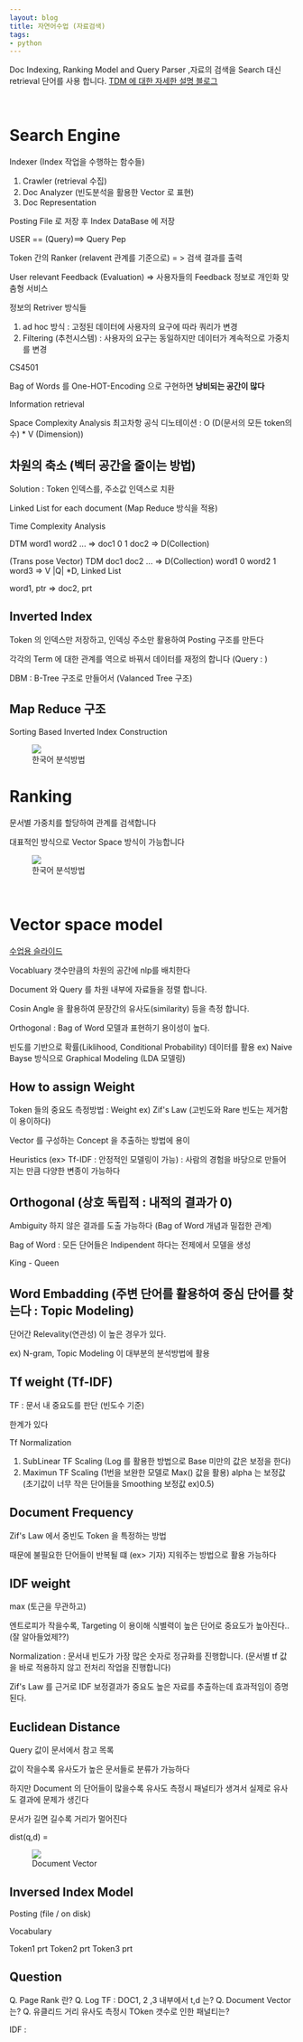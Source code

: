```yaml
---
layout: blog
title: 자연어수업 (자료검색)
tags: 
- python
---
```


Doc Indexing, Ranking Model and Query Parser ,자료의 검색을 Search 대신  retrieval 단어를 사용 합니다. [TDM 에 대한 자세한 설명 블로그](https://medium.com/@omicro03/%EC%9E%90%EC%97%B0%EC%96%B4%EC%B2%98%EB%A6%AC-nlp-7%EC%9D%BC%EC%B0%A8-term-document-matrix-tdm-f959ce229ade)

<br/>

# Search Engine

Indexer (Index 작업을 수행하는 함수들)
1. Crawler (retrieval 수집)
2. Doc Analyzer (빈도분석을 활용한 Vector 로 표현)
3. Doc Representation

Posting File 로 저장 후 Index DataBase 에 저장

USER  == (Query)==> Query Pep

Token 간의 Ranker (relavent 관계를 기준으로) = > 검색 결과를 출력

User relevant Feedback (Evaluation) => 사용자들의 Feedback 정보로 개인화 맞춤형 서비스

정보의 Retriver 방식들
1. ad hoc 방식 : 고정된 데이터에 사용자의 요구에 따라 쿼리가 변경
2. Filtering (추천시스템) : 사용자의 요구는 동일하지만 데이터가 계속적으로 가중치를 변경 
    
CS4501

Bag of Words 를 One-HOT-Encoding 으로 구현하면 **낭비되는 공간이 많다**

Information retrieval

Space Complexity Analysis
최고차항 공식 디노테이션 : O (D(문서의 모든 token의 수) * V (Dimension))


## 차원의 축소 (벡터 공간을 줄이는 방법)

Solution : Token 인덱스를, 주소값 인덱스로 치환

Linked List for each document (Map Reduce 방식을 적용)

Time Complexity Analysis

DTM  word1  word2  ... =>
doc1  0     1
doc2 
=> D(Collection)


(Trans pose Vector)
TDM   doc1  doc2  ... => D(Collection)
word1  0
word2  1
word3
=> V
|Q| *D,  Linked List

word1, ptr => doc2, prt

## Inverted Index

Token 의 인덱스만 저장하고, 인덱싱 주소만 활용하여 Posting 구조를 만든다

각각의 Term 에 대한 관계를 역으로 바꿔서 데이터를 재정의 합니다
(Query : )

DBM : B-Tree 구조로 만들어서 (Valanced Tree 구조)

## Map Reduce 구조

Sorting Based Inverted Index Construction

<figure class="align-center">
  <img src="https://banner2.kisspng.com/20180704/zcs/kisspng-apache-lucene-inverted-index-search-engine-indexin-apache-lucenenet-5b3d8dd9780238.2919637215307606654916.jpg">
  <figcaption>한국어 분석방법</figcaption>
</figure>


# Ranking 

문서별 가중치를 할당하여 관계를 검색합니다

대표적인 방식으로 Vector Space 방식이 가능합니다

<figure class="align-center">
  <img src="https://slideplayer.com/slide/3426299/12/images/2/CS+6501%3A+Information+Retrieval.jpg">
  <figcaption>한국어 분석방법</figcaption>
</figure>

<br/>

# Vector space model

[수업용 슬라이드](https://slideplayer.com/slide/14059584/)

Vocabluary 갯수만큼의 차원의 공간에 nlp를 배치한다

Document 와 Query 를 차원 내부에 자료들을 정렬 합니다.

Cosin Angle 을 활용하여 문장간의 유사도(similarity) 등을 측정 합니다.

Orthogonal : Bag of Word 모델과 표현하기 용이성이 높다.

빈도를 기반으로 확률(Liklihood, Conditional Probability) 데이터를 활용
ex) Naive Bayse 방식으로 Graphical Modeling (LDA 모델링)

## How to assign Weight

Token 들의 중요도 측정방법 : Weight  ex) Zif's Law (고빈도와 Rare 빈도는 제거함이 용이하다)

Vector 를 구성하는 Concept 을 추출하는 방법에 용이

Heuristics (ex> Tf-IDF : 안정적인 모델링이 가능) : 사람의 경험을 바당으로 만들어지는 만큼 다양한 변종이 가능하다

## Orthogonal (상호 독립적 : 내적의 결과가 0)

Ambiguity 하지 않은 결과를 도출 가능하다 (Bag of Word 개념과 밀접한 관계)

Bag of Word : 모든 단어들은 Indipendent 하다는 전제에서 모델을 생성

King - Queen

## Word Embadding (주변 단어를 활용하여 중심 단어를 찾는다 : Topic Modeling)

단어간 Relevality(연관성) 이 높은 경우가 있다.

ex) N-gram, Topic Modeling 이 대부분의 분석방법에 활용

## Tf weight (Tf-IDF)

TF : 문서 내 중요도를 판단 (빈도수 기준)

한계가 있다

Tf Normalization 
1. SubLinear TF Scaling (Log 를 활용한 방법으로 Base 미만의 값은 보정을 한다)
2. Maximun TF Scaling (1번을 보완한 모델로 Max() 값을 활용) alpha 는 보정값 (초기값이 너무 작은 단어들을 Smoothing 보정값 ex)0.5)

## Document Frequency

Zif's Law 에서 중빈도 Token 을 특정하는 방법

때문에 불필요한 단어들이 반복될 떄 (ex> 기자) 지워주는 방법으로 활용 가능하다

## IDF weight 

max (토근을 무관하고)

엔트로피가 작을수록, Targeting 이 용이해 식별력이 높은 단어로 중요도가 높아진다.. (잘 알아들었제??)

Normalization : 문서내 빈도가 가장 많은 숫자로 정규화를 진행합니다. (문서별 tf 값을 바로 적용하지 않고 전처리 작업을 진행합니다)

Zif's Law 를 근거로 IDF 보정결과가 중요도 높은 자료를 추출하는데 효과적임이 증명된다.


## Euclidean Distance 

Query 값이 문서에서 참고 목록

값이 작을수록 유사도가 높은 문서들로 분류가 가능하다

하지만 Document 의 단어들이 많을수록 유사도 측정시 패널티가 생겨서 실제로 유사도 결과에 문제가 생긴다

문서가 길면 길수록 거리가 멀어진다

dist(q,d) = 

<figure class="align-center">
  <img src="https://images.slideplayer.com/25/7590328/slides/slide_8.jpg">
  <figcaption>Document Vector</figcaption>
</figure>

## Inversed Index Model

Posting (file / on disk)

Vocabulary

Token1  prt
Token2  prt
Token3  prt

## Question

Q. Page Rank 란?
Q. Log TF : DOC1, 2 ,3 내부에서 t,d 는?
Q. Document Vector 는?
Q. 유클리드 거리 유사도 측정시 TOken 갯수로 인한 패널티는?

IDF : 
